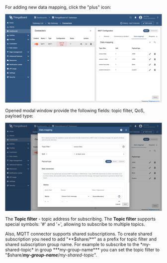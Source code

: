For adding new data mapping, click the "plus" icon:

![image](/images/gateway/mqtt-connector/data-mapping-basic-section-1-ce.png)

Opened modal window provide the following fields: topic filter, QoS, payload type:

![image](/images/gateway/mqtt-connector/data-mapping-basic-section-2-ce.png)

The **Topic filter** - topic address for subscribing. The **Topic filter** supports special symbols: '#' and '+', allowing to subscribe to multiple topics.

Also, MQTT connector supports shared subscriptions. 
To create shared subscription you need to add "**$share/**" as a prefix for topic filter and shared subscription group name. 
For example to subscribe to the *my-shared-topic* in group ***my-group-name*** you can set the topic filter to "$share/***my-group-name***/*my-shared-topic*".
